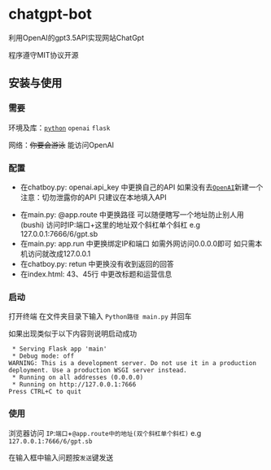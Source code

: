# chatgpt-bot
利用OpenAI的gpt3.5API实现网站ChatGpt

程序遵守MIT协议开源

## 安装与使用
### 需要
环境及库：[`python`](python.org/downloads/) `openai` `flask`

网络：~~你要会游泳~~ 能访问OpenAI

### 配置
* 在chatboy.py: openai.api_key 中更换自己的API   如果没有去[`OpenAI`](https://platform.openai.com/account/api-keys)新建一个 注意：切勿泄露你的API 只建议在本地填入API
- 在main.py: @app.route 中更换路径   可以随便瞎写一个地址防止别人用(bushi) 访问时IP:端口+这里的地址双个斜杠单个斜杠 e.g 127.0.0.1:7666/6/gpt.sb
- 在main.py: app.run 中更换绑定IP和端口   如需外网访问0.0.0.0即可 如只需本机访问就改成127.0.0.1
- 在chatboy.py: retun 中更换没有收到返回的回答
- 在index.html: 43、45行 中更改标题和运营信息

### 启动
打开终端 在文件夹目录下输入 `Python路径 main.py` 并回车

如果出现类似于以下内容则说明启动成功
```
 * Serving Flask app 'main'
 * Debug mode: off
WARNING: This is a development server. Do not use it in a production deployment. Use a production WSGI server instead.
 * Running on all addresses (0.0.0.0)
 * Running on http://127.0.0.1:7666
Press CTRL+C to quit
```

### 使用
浏览器访问 `IP`:`端口`+`@app.route中的地址(双个斜杠单个斜杠)` e.g `127.0.0.1:7666/6/gpt.sb`

在输入框中输入问题按`发送`键发送
